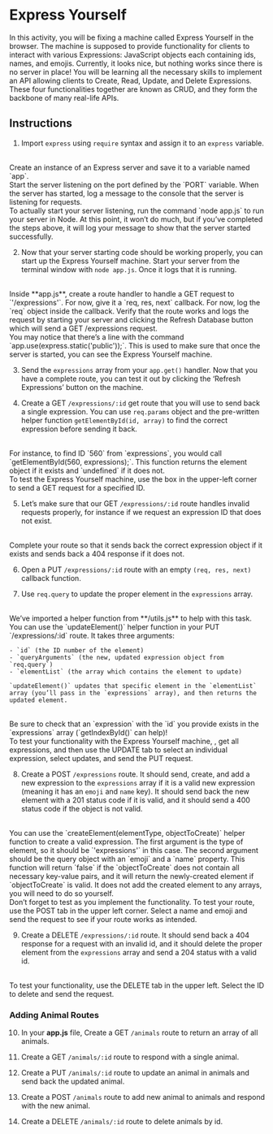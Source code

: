 # Express Yourself

In this activity, you will be fixing a machine called Express Yourself in the browser. The machine is supposed to provide functionality for clients to interact with various Expressions: JavaScript objects each containing ids, names, and emojis. Currently, it looks nice, but nothing works since there is no server in place! You will be learning all the necessary skills to implement an API allowing clients to Create, Read, Update, and Delete Expressions. These four functionalities together are known as CRUD, and they form the backbone of many real-life APIs.

## Instructions

1. Import `express` using `require` syntax and assign it to an `express` variable.
<br>
Create an instance of an Express server and save it to a variable named `app`.
<br>
Start the server listening on the port defined by the `PORT` variable. When the server has started, log a message to the console that the server is listening for requests.
<br>
To actually start your server listening, run the command `node app.js` to run your server in Node. At this point, it won’t do much, but if you’ve completed the steps above, it will log your message to show that the server started successfully.

2. Now that your server starting code should be working properly, you can start up the Express Yourself machine. Start your server from the terminal window with `node app.js`. Once it logs that it is running.
<br>
Inside **app.js**, create a route handler to handle a GET request to `'/expressions'`. For now, give it a `req, res, next` callback. For now, log the `req` object inside the callback. Verify that the route works and logs the request by starting your server and clicking the Refresh Database button which will send a GET /expressions request.
<br>
You may notice that there’s a line with the command `app.use(express.static('public'));`. This is used to make sure that once the server is started, you can see the Express Yourself machine.

3. Send the `expressions` array from your `app.get()` handler. Now that you have a complete route, you can test it out by clicking the ‘Refresh Expressions’ button on the machine.

4. Create a GET `/expressions/:id` get route that you will use to send back a single expression. You can use `req.params` object and the pre-written helper function `getElementById(id, array)` to find the correct expression before sending it back.
<br>
For instance, to find ID `560` from `expressions`, you would call `getElementById(560, expressions);`. This function returns the element object if it exists and `undefined` if it does not.
<br>
To test the Express Yourself machine, use the box in the upper-left corner to send a GET request for a specified ID.

5. Let’s make sure that our GET `/expressions/:id` route handles invalid requests properly, for instance if we request an expression ID that does not exist.
<br>
Complete your route so that it sends back the correct expression object if it exists and sends back a 404 response if it does not.

6. Open a PUT `/expressions/:id` route with an empty `(req, res, next)` callback function.

7. Use `req.query` to update the proper element in the `expressions` array.
<br>
We’ve imported a helper function from **/utils.js** to help with this task.
<br>
You can use the `updateElement()` helper function in your PUT `/expressions/:id` route. It takes three arguments:

    - `id` (the ID number of the element)
    - `queryArguments` (the new, updated expression object from `req.query`)
    - `elementList` (the array which contains the element to update)

    `updateElement()` updates that specific element in the `elementList` array (you’ll pass in the `expressions` array), and then returns the updated element.
<br>
Be sure to check that an `expression` with the `id` you provide exists in the `expressions` array (`getIndexById()` can help)!
<br>
To test your functionality with the Express Yourself machine, , get all expressions, and then use the UPDATE tab to select an individual expression, select updates, and send the PUT request.

8. Create a POST `/expressions` route. It should send, create, and add a new expression to the `expressions` array if it is a valid new expression (meaning it has an `emoji` and `name` key). It should send back the new element with a 201 status code if it is valid, and it should send a 400 status code if the object is not valid.
<br>
You can use the `createElement(elementType, objectToCreate)` helper function to create a valid expression. The first argument is the type of element, so it should be `'expressions'` in this case. The second argument should be the query object with an `emoji` and a `name` property. This function will return `false` if the `objectToCreate` does not contain all necessary key-value pairs, and it will return the newly-created element if `objectToCreate` is valid. It does not add the created element to any arrays, you will need to do so yourself.
<br>
Don’t forget to test as you implement the functionality. To test your route, use the POST tab in the upper left corner. Select a name and emoji and send the request to see if your route works as intended.

9. Create a DELETE `/expressions/:id` route. It should send back a 404 response for a request with an invalid id, and it should delete the proper element from the `expressions` array and send a 204 status with a valid id.
<br>
To test your functionality, use the DELETE tab in the upper left. Select the ID to delete and send the request.

### Adding Animal Routes

10. In your **app.js** file, Create a GET `/animals` route to return an array of all animals.

11. Create a GET `/animals/:id` route to respond with a single animal.

12. Create a PUT `/animals/:id` route to update an animal in animals and send back the updated animal.

13. Create a POST `/animals` route to add new animal to animals and respond with the new animal.

14. Create a DELETE `/animals/:id` route to delete animals by id.